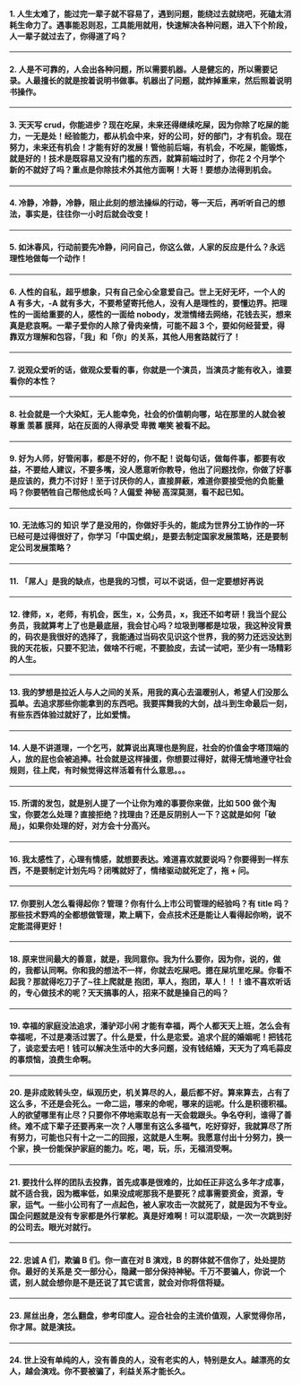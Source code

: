 #### 1. 人生太难了，能过完一辈子就不容易了，遇到问题，能绕过去就绕吧，死磕太消耗生命力了。遇事能忍则忍，工具能用就用，快速解决各种问题，进入下个阶段，人一辈子就过去了，你得道了吗？
---
#### 2. 人是不可靠的，人会出各种问题，所以需要机器。人是健忘的，所以需要记录。人最擅长的就是按着说明书做事。机器出了问题，就炸掉重来，然后照着说明书操作。
---
#### 3. 天天写 crud，你能进步？现在吃屎，未来还得继续吃屎，因为你除了吃屎的能力，一无是处！经验能力，都从机会中来，好的公司，好的部门，才有机会。现在努力，未来还有机会！才能有好的发展！管他前后端，有机会，不吃屎，能锻炼，就是好的！技术是既容易又没有门槛的东西，就算前端过时了，你花 2 个月学个新的不就好了吗？重点是你除技术外其他方面啊！大哥！要想办法得到机会。
---
#### 4. 冷静，冷静，冷静，阻止此刻的想法操纵的行动，等一天后，再听听自己的想法，事实是，往往你一小时后就会改变！
---
#### 5. 如沐春风，行动前要先冷静，问问自己，你这么做，人家的反应是什么？永远理性地做每一个动作！
---
#### 6. 人性的自私，超乎想象，只有自己全心全意爱自己。世上无好无坏，一个人的 A 有多大，-A 就有多大，不要希望寄托他人，没有人是理性的，要懂边界。把理性的一面给重要的人，感性的一面给 nobody，发泄情绪去网络，花钱去买，想来真是悲哀啊。一辈子爱你的人除了骨肉亲情，可能不超 3 个，要如何经营爱，得靠双方理解和包容，「我」和「你」的关系，其他人用套路就行了！
---
#### 7. 说观众爱听的话，做观众爱看的事，你就是一个演员，当演员才能有收入，谁要看你的本性？
---
#### 8. 社会就是一个大染缸，无人能幸免，社会的价值朝向哪，站在那里的人就会被 尊重 羡慕 膜拜，站在反面的人得承受 卑微 嘲笑 被看不起。
---
#### 9. 好为人师，好管闲事，都是不好的，你不配！说每句话，做每件事，都要有收益，不要给人建议，不要多嘴，没人愿意听你教导，他出了问题找你，你做了好事是应该的，费力不讨好！至于讨厌你的人，直接屏蔽，难道你要接受他的负能量吗？你要牺牲自己帮他成长吗？人偏爱 神秘 高深莫测，看不起已知。
---
#### 10. 无法练习的 知识 学了是没用的，你做好手头的，能成为世界分工协作的一环已经可是过得很好了，你学习「中国史纲」，是要去制定国家发展策略，还是要制定公司发展策略？
---
#### 11. 「屌人」是我的缺点，也是我的习惯，可以不说话，但一定要想好再说
---
#### 12. 律师，x，老师，有机会，医生，x，公务员，x，我还不如考研！我当个屁公务员，我就算考上了也是最底层，我会甘心吗？垃圾到哪都是垃圾，我这种没背景的，码农是我很好的选择了，我能通过当码农见识这个世界，我的努力还远没达到我的天花板，只要不犯法，做啥不行呢，不要脸皮，去试一试吧，至少有一场精彩的人生。
---
#### 13. 我的梦想是拉近人与人之间的关系，用我的真心去温暖别人，希望人们没那么孤单。去追求那些你能拿到的东西吧。我要挥舞我的大剑，战斗到生命最后一刻，有些东西体验过就好了，比如爱情。
---
#### 14. 人是不讲道理，一个乞丐，就算说出真理也是狗屁，社会的价值金字塔顶端的人，放的屁也会被追捧。社会就是这样操蛋，你想要过得好，就得无情地遵守社会规则，往上爬，有时候觉得这样活着有什么意思。。。
---
#### 15. 所谓的发包，就是别人提了一个让你为难的事要你来做，比如 500 做个淘宝，你要怎么处理？直接拒绝？找理由？还是反阴别人一下？这就是如何「破局」，如果你处理的好，对方会十分高兴。
---
#### 16. 我太感性了，心理有情感，就想要表达。难道喜欢就要说吗？你要得到一样东西，不是要制定计划先吗？闭嘴就好了，情绪驱动就死定了，拖 + 问。
---
#### 17. 你要别人怎么看得起你？管理？你有什么上市公司管理的经验吗？有 title 吗？那些技术野鸡的全都想做管理，欺上瞒下，会点技术还是能让人看得起你哟，说不定能混得更好！
---
#### 18. 原来世间最大的善意，就是，我同意你。我为什么要你，因为你，说的，做的，我都认同啊。你和我的想法不一样，你就去吃屎吧。摁在屎坑里吃屎。你看不起我？那就得吃刀子了~往上爬就是 抱团，草人，抱团，草人！！！谁不喜欢听话的，专心做技术的呢？天天搞事的人，招来不就是操自己的吗？
---
#### 19. 幸福的家庭没法追求，潘驴邓小闲 才能有幸福，两个人都天天上班，怎么会有幸福呢，不过是凑活过罢了。什么是爱，什么是恋爱。追求个屁的婚姻呢！把钱花了，谈恋爱去吧！钱可以解决生活中的大多问题，没有钱结婚，天天为了鸡毛蒜皮的事烦恼，浪费生命啊。
---
#### 20. 是非成败转头空，纵观历史，机关算尽的人，最后都不好。算来算去，占有了这么多，不还是会死么。一命二运，哪来的命呢，哪来的运呢。什么是积德积福。人的欲望哪里有止尽？只要你不停地索取总有一天会栽跟头。争名夺利，谁得了善终。难不成下辈子还要再来一次？人哪里有这么多福气，吃好穿好，我就算尽了所有努力，可能也只有十之一二的回报，这就是人生啊。我愿意付出十分努力，换一个家，换一份能保护家庭的能力。吃，喝，玩，乐，无福消受啊。
---
#### 21. 要找什么样的团队去投靠，首先成事是很难的，比如任正非这么多年才成事，就不适合我，因为概率低，如果没成呢那我不是要死？成事需要资金，资源，专家，运气。一些小公司有了一点起色，被人家攻击一次就死了，就是因为不专业。国企问题就是没有专家都是外行掌舵。真是好难啊！可以混职级，一次一次跳到好的公司去。眼光对就行。
---
#### 22. 忠诚 A 们，欺骗 B 们。你一直在对 B 演戏，B 的群体就不信你了，处处提防你。最好的关系是 交一部分心，隐藏一部分保持神秘。千万不要骗人，你说一个谎，别人就会想你是不是还说了其它谎言，就会对你将信将疑。
---
#### 23. 屌丝出身，怎么翻盘，参考印度人。迎合社会的主流价值观，人家觉得你吊，你才屌。就是演技。
---
#### 24. 世上没有单纯的人，没有善良的人，没有老实的人，特别是女人。越漂亮的女人，越会演戏。你不要被骗了，利益关系才能长久。
